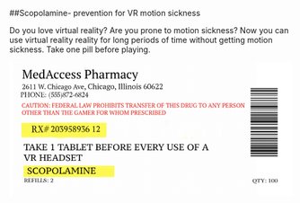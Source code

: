 ##Scopolamine- prevention for VR motion sickness

Do you love virtual reality?  Are you prone to motion sickness? Now you can use virtual reality reality for long periods of time without getting motion sickness.  Take one pill before playing.



![label](pilllabel.png)

